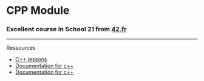 # CPP Module
### Excellent course in School 21 from [42.fr](42.fr)
***
Ressources
- [C++ lessons](https://ravesli.com/uroki-cpp)
- [Documentation for c++](https://www.cplusplus.com/reference)
- [Documentation for c++](https://en.cppreference.com/w/cpp)